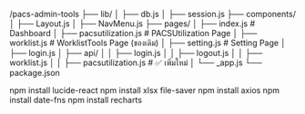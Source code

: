 /pacs-admin-tools
├── lib/
│ ├── db.js
│ ├── session.js
├── components/
│ ├── Layout.js
│ ├── NavMenu.js
├── pages/
│ ├── index.js # Dashboard
│ ├── pacsutilization.js # PACSUtilization Page
│ ├── worklist.js # WorklistTools Page (ของเดิม)
│ ├── setting.js # Setting Page
│ ├── login.js
│ ├── api/
│ │ ├── login.js
│ │ ├── logout.js
│ │ ├── worklist.js
│ │ ├── pacsutilization.js # ✅ เพิ่มใหม่
│ └── \_app.js
└── package.json

npm install lucide-react
npm install xlsx file-saver
npm install axios
npm install date-fns
npm install recharts
